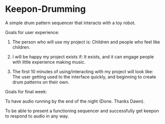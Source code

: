 Keepon-Drumming
===============

A simple drum pattern sequencer that interacts with a toy robot.

Goals for user experience:

1. The person who will use my project is: Children and people who feel like children. 

2. I will be happy my project exists if: It exists, and it can engage people with little experience making music.

3. The first 10 minutes of using/interacting with my project will look like: The user getting used to the interface quickly, and beginning to create drum patterns on their own. 

Goals for final week:

To have audio running by the end of the night (Done. Thanks Dawn).

To be able to present a functioning sequencer and successfully get keepon to respond to audio in any way.
